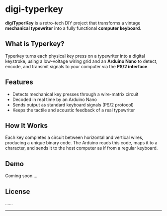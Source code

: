 ﻿# digi-typerkey


**digiTyperKey** is a retro-tech DIY project that transforms a vintage **mechanical typewriter** into a fully functional **computer keyboard**. 

## What is Typerkey?

Typerkey turns each physical key press on a typewriter into a digital keystroke, using a low-voltage wiring grid and an **Arduino Nano** to detect, encode, and transmit signals to your computer via the **PS/2 interface**.

## Features

- Detects mechanical key presses through a wire-matrix circuit
- Decoded in real time by an Arduino Nano
- Sends output as standard keyboard signals (PS/2 protocol)
- Keeps the tactile and acoustic feedback of a real typewriter

## How It Works

Each key completes a circuit between horizontal and vertical wires, producing a unique binary code. The Arduino reads this code, maps it to a character, and sends it to the host computer as if from a regular keyboard.

## Demo

Coming soon....

## License

......

---

